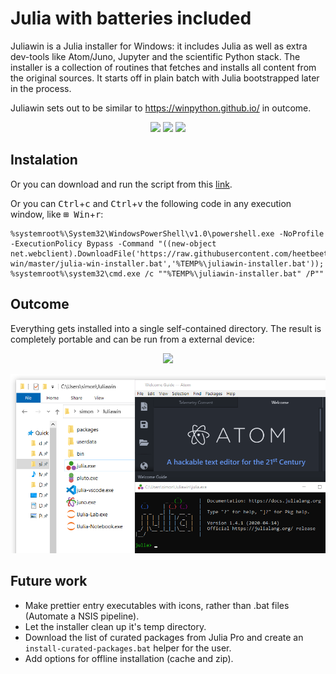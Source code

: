 # Julia with batteries included
Juliawin is a Julia installer for Windows: it includes Julia as well as extra dev-tools like Atom/Juno, Jupyter and the scientific Python stack. The installer is a collection of routines that fetches and installs all content from the original sources. It starts off in plain batch with Julia bootstrapped later in the process.

Juliawin sets out to be similar to https://winpython.github.io/ in outcome.

<p align="center">
  <img src="https://upload.wikimedia.org/wikipedia/commons/thumb/1/1f/Julia_Programming_Language_Logo.svg/220px-Julia_Programming_Language_Logo.svg.png" width="200" />
  <img src="https://avatars2.githubusercontent.com/u/8275281?v=4" width="130" /> 
  <img src="https://upload.wikimedia.org/wikipedia/commons/thumb/3/38/Jupyter_logo.svg/250px-Jupyter_logo.svg.png" width="100" />
</p>

## Instalation

Or you can download and run the script from this [link](https://raw.githubusercontent.com/heetbeet/julia-win/master/julia-win-installer.bat).

Or you can <kbd>Ctrl</kbd>+<kbd>c</kbd> and <kbd>Ctrl</kbd>+<kbd>v</kbd> the following code in any execution window, like <kbd>⊞ Win</kbd>+<kbd>r</kbd>:
```
%systemroot%\System32\WindowsPowerShell\v1.0\powershell.exe -NoProfile -ExecutionPolicy Bypass -Command "((new-object net.webclient).DownloadFile('https://raw.githubusercontent.com/heetbeet/julia-win/master/julia-win-installer.bat','%TEMP%\juliawin-installer.bat')); %systemroot%\system32\cmd.exe /c ""%TEMP%\juliawin-installer.bat" /P""
```

## Outcome

Everything gets installed into a single self-contained directory. The result is completely portable and can be run from a external device:

<p align="center">
 <img src="https://github.com/heetbeet/julia-win/raw/master/images/example-prompt.png"  /> 
</p>  
<p align="center">
<img src="https://github.com/heetbeet/julia-win/raw/master/images/example-usage.png" width="600" /> 
</p>

## Future work

* Make prettier entry executables with icons, rather than .bat files (Automate a NSIS pipeline).
* Let the installer clean up it's temp directory.
* Download the list of curated packages from Julia Pro and create an `install-curated-packages.bat` helper for the user.
* Add options for offline installation (cache and zip).
